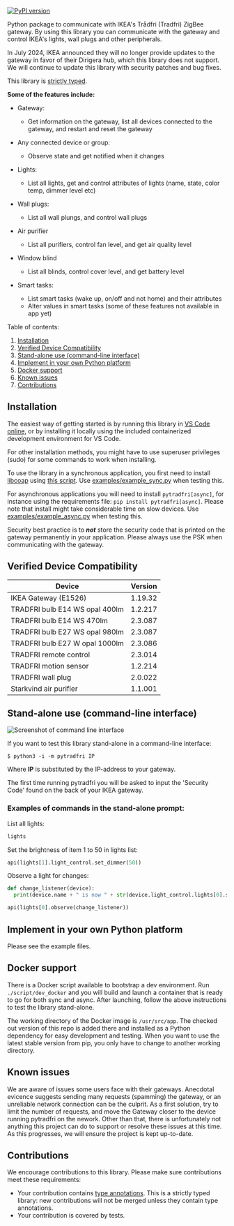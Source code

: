 [![PyPI version](https://badge.fury.io/py/pytradfri.svg)](https://badge.fury.io/py/pytradfri)

Python package to communicate with IKEA's Trådfri (Tradfri) ZigBee gateway. By using this library you can communicate with the gateway and control IKEA's lights, wall plugs and other peripherals.

In July 2024, IKEA announced they will no longer provide updates to the gateway in favor of their Dirigera hub, which this library does not support. We will continue to update this library with security patches and bug fixes.

This library is [strictly typed](https://docs.python.org/3/library/typing.html).

<b>Some of the features include:</b>

- Gateway:
  - Get information on the gateway, list all devices connected to the gateway, and restart and reset the gateway
- Any connected device or group:
  - Observe state and get notified when it changes
- Lights:

  - List all lights, get and control attributes of lights (name, state, color temp, dimmer level etc)

- Wall plugs:
  - List all wall plungs, and control wall plugs
- Air purifier
  - List all purifiers, control fan level, and get air quality level
- Window blind
  - List all blinds, control cover level, and get battery level
- Smart tasks:
  - List smart tasks (wake up, on/off and not home) and their attributes
  - Alter values in smart tasks (some of these features not available in app yet)

Table of contents:

1. [Installation](#installation)
2. [Verified Device Compatibility](#verified-device-compatibility)
3. [Stand-alone use (command-line interface)](#stand-alone-use-command-line-interface)
4. [Implement in your own Python platform](#implement-in-your-own-python-platform)
5. [Docker support](#docker-support)
6. [Known issues](#known-issues)
7. [Contributions](#contributions)

## Installation

The easiest way of getting started is by running this library in [VS Code online](https://open.vscode.dev/home-assistant-libs/pytradfri), or by installing it locally using the included containerized development environment for VS Code.

For other installation methods, you might have to use superuser privileges (sudo) for some commands to work when installing.

To use the library in a synchronous application, you first need to install [libcoap](https://github.com/obgm/libcoap) using [this script](script/install-coap-client.sh). Use [examples/example_sync.py](https://github.com/ggravlingen/pytradfri/blob/master/examples/example_sync.py) when testing this.

For asynchronous applications you will need to install `pytradfri[async]`, for instance using the requirements file: `pip install pytradfri[async]`. Please note that install might take considerable time on slow devices. Use [examples/example_async.py](https://github.com/ggravlingen/pytradfri/blob/master/examples/example_async.py) when testing this.

Security best practice is to **_not_** store the security code that is printed on the gateway permanently in your application. Please always use the PSK when communicating with the gateway.

## Verified Device Compatibility

| Device                         | Version |
| ------------------------------ | ------- |
| IKEA Gateway (E1526)           | 1.19.32 |
| TRADFRI bulb E14 WS opal 400lm | 1.2.217 |
| TRADFRI bulb E14 WS 470lm      | 2.3.087 |
| TRADFRI bulb E27 WS opal 980lm | 2.3.087 |
| TRADFRI bulb E27 W opal 1000lm | 2.3.086 |
| TRADFRI remote control         | 2.3.014 |
| TRADFRI motion sensor          | 1.2.214 |
| TRADFRI wall plug              | 2.0.022 |
| Starkvind air purifier         | 1.1.001 |

## Stand-alone use (command-line interface)

![Screenshot of command line interface](./docs/pytradfri_cli.png)

If you want to test this library stand-alone in a command-line interface:

```shell
$ python3 -i -m pytradfri IP
```

Where **IP** is substituted by the IP-address to your gateway.

The first time running pytradfri you will be asked to input the 'Security Code' found on the back of your IKEA gateway.

### Examples of commands in the stand-alone prompt:

List all lights:

```python
lights
```

Set the brightness of item 1 to 50 in lights list:

```python
api(lights[1].light_control.set_dimmer(50))
```

Observe a light for changes:

```python
def change_listener(device):
  print(device.name + " is now " + str(device.light_control.lights[0].state))

api(lights[0].observe(change_listener))
```

## Implement in your own Python platform

Please see the example files.

## Docker support

There is a Docker script available to bootstrap a dev environment. Run `./script/dev_docker` and you will build and launch a container that is ready to go for both sync and async. After launching, follow the above instructions to test the library stand-alone.

The working directory of the Docker image is `/usr/src/app`. The checked out version of this repo is added there and installed as a Python dependency for easy development and testing. When you want to use the latest stable version from pip, you only have to change to another working directory.

## Known issues

We are aware of issues some users face with their gateways. Anecdotal evicence suggests sending many requests (spamming) the gateway, or an unreliable network connection can be the culprit. As a first solution, try to limit the number of requests, and move the Gateway closer to the device running pytradfri on the nework. Other than that, there is unfortunately not anything this project can do to support or resolve these issues at this time. As this progresses, we will ensure the project is kept up-to-date.

## Contributions

We encourage contributions to this library. Please make sure contributions meet these requirements:

- Your contribution contains [type annotations](https://docs.python.org/3/library/typing.html). This is a strictly typed library: new contributions will not be merged unless they contain type annotations.
- Your contribution is covered by tests.
